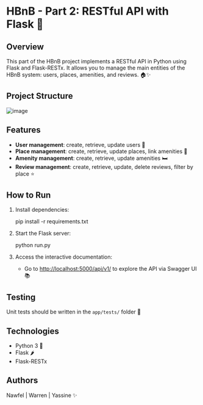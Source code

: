 
# HBnB - Part 2: RESTful API with Flask 🚀

## Overview

This part of the HBnB project implements a RESTful API in Python using Flask and Flask-RESTx. It allows you to manage the main entities of the HBnB system: users, places, amenities, and reviews. 🏠✨

## Project Structure


![image](https://github.com/user-attachments/assets/7bb3cc5b-7369-45d2-9777-7dc40ab00289)



## Features

- **User management**: create, retrieve, update users 👤
- **Place management**: create, retrieve, update places, link amenities 🏡
- **Amenity management**: create, retrieve, update amenities 🛏️
- **Review management**: create, retrieve, update, delete reviews, filter by place ⭐

## How to Run

1. Install dependencies:
   
   pip install -r requirements.txt
   

2. Start the Flask server:
   
   python run.py
   

3. Access the interactive documentation:
   - Go to [http://localhost:5000/api/v1/](http://localhost:5000/api/v1/) to explore the API via Swagger UI 📚

## Testing

Unit tests should be written in the `app/tests/` folder 🧪

## Technologies

- Python 3 🐍
- Flask 🌶️
- Flask-RESTx

## Authors

Nawfel | Warren | Yassine ✨

